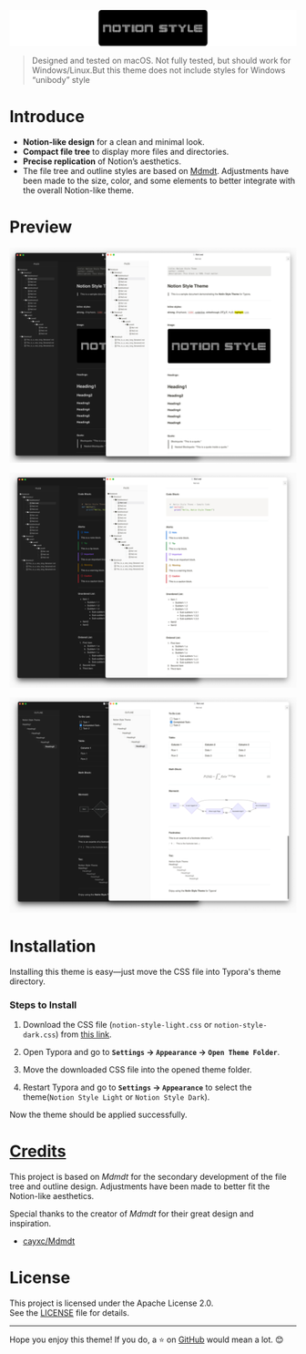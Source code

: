![logo](img/logo.png)

> Designed and tested on macOS. Not fully tested, but should work for Windows/Linux.But this theme does not include styles for Windows “unibody” style

# Introduce

- **Notion-like design** for a clean and minimal look.
- **Compact file tree** to display more files and directories.
- **Precise replication** of Notion’s aesthetics.
- The file tree and outline styles are based on [Mdmdt](https://theme.typora.io/theme/Mdmdt/). Adjustments have been made to the size, color, and some elements to better integrate with the overall Notion-like theme.

# Preview

![image1](img/preview1.png)

![image2](img/preview2.png)

![image3](img/preview3.png)

# Installation

Installing this theme is easy—just move the CSS file into Typora's theme directory.

### Steps to Install

1. Download the CSS file (`notion-style-light.css` or `notion-style-dark.css`) from [this link](https://github.com/s1m4ne/typora-theme-notion-style).

2. Open Typora and go to **`Settings` → `Appearance` → `Open Theme Folder`**.

3. Move the downloaded CSS file into the opened theme folder.

4. Restart Typora and go to **`Settings` → `Appearance`** to select the theme(`Notion Style Light` or `Notion Style Dark`).

Now the theme should be applied successfully.

# [Credits](credits.md)

This project is based on _Mdmdt_ for the secondary development of the file tree and outline design. Adjustments have been made to better fit the Notion-like aesthetics.

Special thanks to the creator of _Mdmdt_ for their great design and inspiration.

- [cayxc/Mdmdt](https://github.com/cayxc/Mdmdt)

# License

This project is licensed under the Apache License 2.0.  
See the [LICENSE](LICENSE) file for details.

---

Hope you enjoy this theme! If you do, a ⭐ on [GitHub](https://github.com/s1m4ne/typora-theme-notion-style) would mean a lot. 😊
